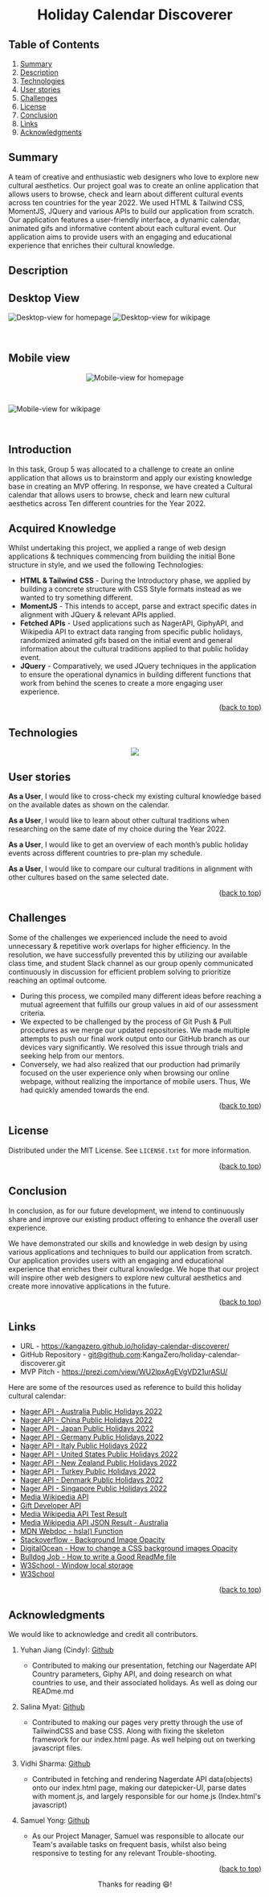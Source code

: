 <div align="center">
<h1>Holiday Calendar Discoverer</h1>
<a name="readme-top"></a>
</div>
 
<!-- TABLE OF CONTENTS -->
  ## Table of Contents
  <ol>
    <li><a href="#summary">Summary</a></li>
    <li><a href="#description">Description</a></li>
    <li><a href="#technologies">Technologies</a></li>
    <li><a href="#user-stories">User stories</a></li>
    <li><a href="#challenges">Challenges</a></li>
    <li><a href="#license">License</a></li>
    <li><a href="#conclusion">Conclusion</a></li>
    <li><a href="#links">Links</a></li>
    <li><a href="#acknowledgments">Acknowledgments</a></li>
  </ol>
  
<!-- Summary -->
## Summary

A team of creative and enthusiastic web designers who love to explore new cultural aesthetics. Our project goal was to create an online application that allows users to browse, check and learn about different cultural events across ten countries for the year 2022. We used HTML & Tailwind CSS, MomentJS, JQuery and various APIs to build our application from scratch. Our application features a user-friendly interface, a dynamic calendar, animated gifs and informative content about each cultural event. Our application aims to provide users with an engaging and educational experience that enriches their cultural knowledge.

<!-- ABOUT THE PROJECT -->

## Description

<h2>Desktop View</h2>

![Desktop-view for homepage](assets/images/screenshots/homepage-desktop.png)
![Desktop-view for wikipage](assets/images/screenshots/wikipage-desktop1.png)

<br>

<h2>Mobile view</h2>
<div align="center">

![Mobile-view for homepage](assets/images/screenshots/homepage-mobile.png)

</div>
<br>

![Mobile-view for wikipage](assets/images/screenshots/wikipage-mobile.png)

<br>

<h2>Introduction</h2>
 
In this task, Group 5 was allocated to a challenge to create an online
application that allows us to brainstorm and apply our existing
knowledge base in creating an MVP offering.
In response, we have created a Cultural calendar that allows users to
browse, check and learn new cultural aesthetics across Ten different
countries for the Year 2022.
 
<h2>Acquired Knowledge</h2>
 
Whilst undertaking this project, we applied a range of web design
applications & techniques commencing from building the initial Bone
structure in style, and we used the following Technologies:
 
-  <strong>HTML & Tailwind CSS</strong> - During the Introductory phase, we applied
by building a concrete structure with CSS Style formats instead
as we wanted to try something different.
-  <strong>MomentJS</strong> - This intends to accept, parse and extract specific
dates in alignment with JQuery & relevant APIs applied.  
-  <strong>Fetched APIs</strong> - Used applications such as NagerAPI, GiphyAPI, and
Wikipedia API to extract data ranging from specific public
holidays, randomized animated gifs based on the initial event and
general information about the cultural traditions applied to that
public holiday event.
- <strong>JQuery</strong> - Comparatively, we used JQuery techniques in the
application to ensure the operational dynamics in building
different functions that work from behind the scenes to create a
more engaging user experience.
 
<p align="right">(<a href="#readme-top">back to top</a>)</p>

<!--Technologies used-->
## Technologies

<p align="center">
  <a href="https://skillicons.dev">
    <img src="https://skillicons.dev/icons?i=javascript,html,css,tailwind,jquery,git" />
  </a>
</p>
 
<!--User stories-->
## User stories
 
 <strong>As a User</strong>, I would like to cross-check my existing cultural
knowledge based on the available dates as shown on the calendar.
 
 <strong>As a User</strong>, I would like to learn about other cultural traditions
when researching on the same date of my choice during the Year
2022.
 
 <strong>As a User</strong>, I would like to get an overview of each month’s public
holiday events across different countries to pre-plan my
schedule.
 
  <strong>As a User</strong>, I would like to compare our cultural traditions in
alignment with other cultures based on the same selected date.
 
<p align="right">(<a href="#readme-top">back to top</a>)</p>
 
<!--Challenges-->
## Challenges
Some of the challenges we experienced include the need to avoid
unnecessary & repetitive work overlaps for higher efficiency.
In the resolution, we have successfully prevented this by utilizing
our available class time, and student Slack channel as our group
openly communicated continuously in discussion for efficient problem
solving to prioritize reaching an optimal outcome.
 
- During this process, we compiled many different ideas before
reaching a mutual agreement that fulfills our group values in aid
of our assessment criteria.
- We expected to be challenged by the process of Git Push & Pull
procedures as we merge our updated repositories. We made multiple
attempts to push our final work output onto our GitHub branch as
our devices vary significantly.
We resolved this issue through trials and seeking help from our
mentors.
- Conversely, we had also realized that our production had
primarily focused on the user experience only when browsing our
online webpage, without realizing the importance of mobile users.
Thus, We had quickly amended towards the end.
 
<p align="right">(<a href="#readme-top">back to top</a>)</p>
 
<!-- LICENSE -->
## License
 
Distributed under the MIT License. See `LICENSE.txt` for more information.
 
<p align="right">(<a href="#readme-top">back to top</a>)</p>
 
 
<!-- CONTACT -->
## Conclusion
 
In conclusion, as for our future development, we intend to
continuously share and improve our existing product offering to
enhance the overall user experience.

We have demonstrated our skills and knowledge in web design by using various applications and techniques to build our application from scratch. Our application provides users with an engaging and educational experience that enriches their cultural knowledge. We hope that our project will inspire other web designers to explore new cultural aesthetics and create more innovative applications in the future.

<p align="right">(<a href="#readme-top">back to top</a>)</p>
 
<!--Links-->
## Links
 
* URL - https://kangazero.github.io/holiday-calendar-discoverer/
* GitHub Repository - git@github.com:KangaZero/holiday-calendar-
discoverer.git
* MVP Pitch - https://prezi.com/view/WU2lpxAgEVgVD21urASU/
 
Here are some of the resources used as reference to build this holiday cultural calendar:
 
- [Nager API - Australia Public Holidays 2022](https://date.nager.at/PublicHoliday/Country/AU/2022)
- [Nager API - China Public Holidays 2022](https://date.nager.at/PublicHoliday/Country/CN/2022)
- [Nager API - Japan Public Holidays 2022](https://date.nager.at/PublicHoliday/Country/JP/2022)
- [Nager API - Germany Public Holidays 2022](https://date.nager.at/PublicHoliday/Country/DE/2022)
- [Nager API - Italy Public Holidays 2022](https://date.nager.at/PublicHoliday/Country/IT/2022)
- [Nager API - United States Public Holidays 2022](https://date.nager.at/PublicHoliday/Country/US/2022)
- [Nager API - New Zealand Public Holidays 2022](https://date.nager.at/PublicHoliday/Country/NZ/2022)
- [Nager API - Turkey Public Holidays 2022](https://date.nager.at/PublicHoliday/Country/TR/2022)
- [Nager API - Denmark Public Holidays 2022](https://date.nager.at/PublicHoliday/Country/DK/2022)
- [Nager API - Singapore Public Holidays 2022](https://date.nager.at/PublicHoliday/Country/SG/2022)
- [Media Wikipedia API](https://www.mediawiki.org/wiki/API:Main_page)
- [Gift Developer API](https://developers.giphy.com/)
- [Media Wikipedia API Test Result](https://en.wikipedia.org/w/api.php?action=query&list=search&srsearch=Australia%20Day)
- [Media Wikipedia API JSON Result - Australia](https://en.wikipedia.org/w/api.php?origin=*&action=parse&format=json&page=australia%20day)
- [MDN Webdoc - hsla() Function](https://developer.mozilla.org/en-US/docs/Web/CSS/color_value/hsla)
- [Stackoverflow - Background Image Opacity](https://stackoverflow.com/questions/64663368/background-image-with-opacity-in-tailwindcss)
- [DigitalOcean - How to change a CSS background images Opacity](https://www.digitalocean.com/community/tutorials/how-to-change-a-css-background-images-opacity)
- [Bulldog Job - How to write a Good ReadMe file](https://bulldogjob.com/readme/how-to-write-a-good-readme-for-your-github-project)
- [W3School - Window local storage ](https://www.w3schools.com/jsref/prop_win_localstorage.asp)
- [W3School](https://www.w3schools.com/)
 
 
<p align="right">(<a href="#readme-top">back to top</a>)</p>
 
<!-- ACKNOWLEDGMENTS -->
## Acknowledgments
 
We would like to acknowledge and credit all contributors.
1. Yuhan Jiang (Cindy): [Github](https://github.com/CindzaJ)
    - Contributed to making our presentation, fetching our Nagerdate API Country parameters, Giphy API, and doing research on what countries to use, and their associated holidays. As well as doing our READme.md
 
2. Salina Myat: [Github](https://github.com/slingshort)
    - Contributed to making our pages very pretty through the use of TailwindCSS and base CSS. Along with fixing the skeleton framework for our index.html page. As well helping out on twerking javascript files.
 
3. Vidhi Sharma: [Github](https://github.com/Vidhi0307)
    - Contributed in fetching and rendering Nagerdate API data(objects) onto our index.html page, making our datepicker-UI, parse dates with moment.js, and largely responsible for our home.js (Index.html's javascript)
 
4. Samuel Yong: [Github](https://github.com/KangaZero)
    - As our Project Manager, Samuel was responsible to allocate our Team's available tasks on frequent basis, whilst also being responsive to testing for any relevant Trouble-shooting. 
<p align="right">(<a href="#readme-top">back to top</a>)</p>
 
 
<p align="center">Thanks for reading 😄!</p>

